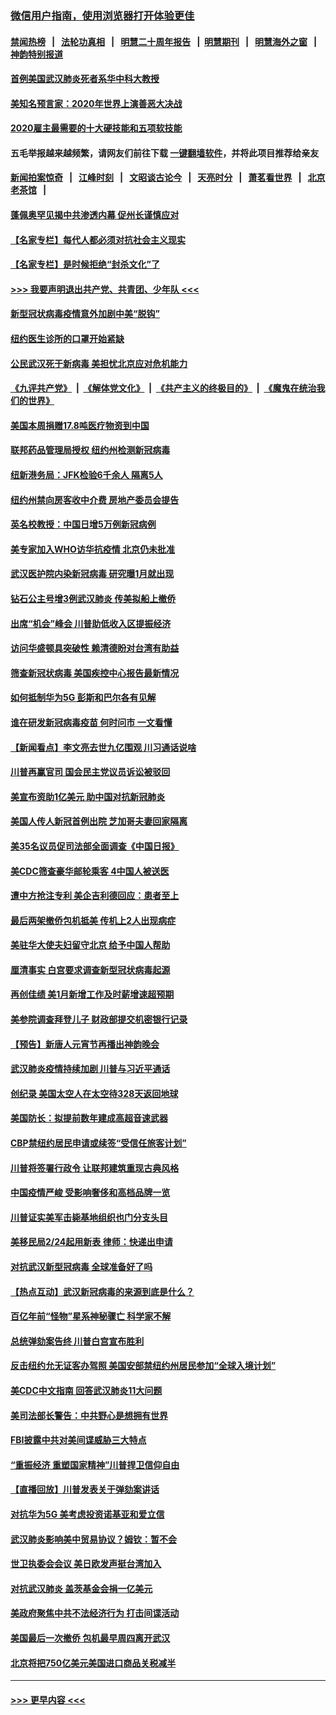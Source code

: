 ### [微信用户指南，使用浏览器打开体验更佳](https://github.com/gfw-breaker/banned-news1/blob/master/indexes/wechat-guide.md?t=0)
#### [禁闻热榜](热点新闻.md?t=0)  &nbsp;&nbsp;|&nbsp;&nbsp; [法轮功真相](https://github.com/gfw-breaker/truth/blob/master/README.md?t=0) &nbsp;&nbsp;|&nbsp;&nbsp; [明慧二十周年报告](https://github.com/gfw-breaker/mh-reports/blob/master/README.md?t=0) &nbsp;&nbsp;|&nbsp;&nbsp;[明慧期刊](https://github.com/gfw-breaker/mh-qikan) &nbsp;&nbsp;|&nbsp;&nbsp; [明慧海外之窗](https://github.com/gfw-breaker/mh-news/blob/master/README.md?t=0) &nbsp;&nbsp;|&nbsp;&nbsp; [神韵特别报道](https://github.com/gfw-breaker/mh-news/blob/master/shenyun.md?t=0)
#### [首例美国武汉肺炎死者系华中科大教授](../pages/nsc412/n11855500.md?t=02092302) 
#### [美知名预言家：2020年世界上演善恶大决战](../pages/nsc412/n11855418.md?t=02092302) 
#### [2020雇主最需要的十大硬技能和五项软技能](../pages/nsc412/n11850953.md?t=02092302) 
#### 五毛举报越来越频繁，请网友们前往下载 [一键翻墙软件](https://github.com/gfw-breaker/ssr-accounts)，并将此项目推荐给亲友
#### [新闻拍案惊奇](https://github.com/gfw-breaker/banned-news1/blob/master/pages/link4.md) &nbsp;&nbsp;|&nbsp;&nbsp; [江峰时刻](https://github.com/gfw-breaker/banned-news1/blob/master/pages/link4.md) &nbsp;&nbsp;|&nbsp;&nbsp; [文昭谈古论今](https://github.com/gfw-breaker/banned-news1/blob/master/pages/link4.md) &nbsp;&nbsp;|&nbsp;&nbsp; [天亮时分](https://github.com/gfw-breaker/banned-news1/blob/master/pages/link4.md) &nbsp;&nbsp;|&nbsp;&nbsp; [萧茗看世界](https://github.com/gfw-breaker/banned-news1/blob/master/pages/link4.md) &nbsp;&nbsp;|&nbsp;&nbsp; [北京老茶馆](https://github.com/gfw-breaker/banned-news1/blob/master/pages/link4.md) &nbsp;&nbsp;|&nbsp;&nbsp; 
#### [蓬佩奥罕见揭中共渗透内幕 促州长谨慎应对](../pages/nsc412/n11854685.md?t=02092302) 
#### [【名家专栏】每代人都必须对抗社会主义现实](../pages/nsc412/n11831412.md?t=02092302) 
#### [【名家专栏】是时候拒绝“封杀文化”了](../pages/nsc412/n11814093.md?t=02092302) 
#### [>>> 我要声明退出共产党、共青团、少年队 <<<](https://github.com/begood0513/goodnews/blob/master/quit/letter.md) 
#### [新型冠状病毒疫情意外加剧中美“脱钩”](../pages/nsc412/n11854475.md?t=02092302) 
#### [纽约医生诊所的口罩开始紧缺](../pages/nsc412/n11853364.md?t=02092302) 
#### [公民武汉死于新病毒 美担忧北京应对危机能力](../pages/nsc412/n11854331.md?t=02092302) 
#### [《九评共产党》](https://github.com/begood0513/9ping.md/blob/master/README.md) &nbsp;|&nbsp; [《解体党文化》](../../../../jtdwh.md/blob/master/README.md)  &nbsp;|&nbsp; [《共产主义的终极目的》](../../../../gczydzjmd.md/blob/master/README.md) &nbsp;|&nbsp; [《魔鬼在统治我们的世界》](../../../../mgztzwmdsj.md/blob/master/README.md) 
#### [美国本周捐赠17.8吨医疗物资到中国](../pages/nsc412/n11854269.md?t=02092302) 
#### [联邦药品管理局授权  纽约州检测新冠病毒](../pages/nsc412/n11853371.md?t=02092302) 
#### [纽新港务局：JFK检验6千余人  隔离5人](../pages/nsc412/n11853366.md?t=02092302) 
#### [纽约州禁向房客收中介费  房地产委员会提告](../pages/nsc412/n11853360.md?t=02092302) 
#### [英名校教授：中国日增5万例新冠病例](../pages/nsc412/n11854174.md?t=02092302) 
#### [美专家加入WHO访华抗疫情 北京仍未批准](../pages/nsc412/n11854043.md?t=02092302) 
#### [武汉医护院内染新冠病毒 研究曝1月就出现](../pages/nsc412/n11852928.md?t=02092302) 
#### [钻石公主号增3例武汉肺炎 传美拟船上撤侨](../pages/nsc412/n11853240.md?t=02092302) 
#### [出席“机会”峰会 川普助低收入区提振经济](../pages/nsc412/n11853232.md?t=02092302) 
#### [访问华盛顿具突破性 赖清德盼对台湾有助益](../pages/nsc412/n11853129.md?t=02092302) 
#### [筛查新冠状病毒 美国疾控中心报告最新情况](../pages/nsc412/n11853070.md?t=02092302) 
#### [如何抵制华为5G 彭斯和巴尔各有见解](../pages/nsc412/n11852535.md?t=02092302) 
#### [谁在研发新冠病毒疫苗 何时问市 一文看懂](../pages/nsc412/n11852840.md?t=02092302) 
#### [【新闻看点】李文亮去世九亿围观 川习通话说啥](../pages/nsc412/n11852360.md?t=02092302) 
#### [川普再赢官司 国会民主党议员诉讼被驳回](../pages/nsc412/n11852287.md?t=02092302) 
#### [美宣布资助1亿美元 助中国对抗新冠肺炎](../pages/nsc412/n11852531.md?t=02092302) 
#### [美国人传人新冠首例出院 芝加哥夫妻回家隔离](../pages/nsc412/n11852452.md?t=02092302) 
#### [美35名议员促司法部全面调查《中国日报》](../pages/nsc412/n11852435.md?t=02092302) 
#### [美CDC筛查豪华邮轮乘客 4中国人被送医](../pages/nsc412/n11852085.md?t=02092302) 
#### [遭中方抢注专利 美企吉利德回应：患者至上](../pages/nsc412/n11852037.md?t=02092302) 
#### [最后两架撤侨包机抵美 传机上2人出现病症](../pages/nsc412/n11852173.md?t=02092302) 
#### [美驻华大使夫妇留守北京 给予中国人帮助](../pages/nsc412/n11852165.md?t=02092302) 
#### [厘清事实 白宫要求调查新型冠状病毒起源](../pages/nsc412/n11852106.md?t=02092302) 
#### [再创佳绩 美1月新增工作及时薪增速超预期](../pages/nsc412/n11852174.md?t=02092302) 
#### [美参院调查拜登儿子 财政部提交机密银行记录](../pages/nsc412/n11851808.md?t=02092302) 
#### [【预告】新唐人元宵节再播出神韵晚会](../pages/nsc412/n11843192.md?t=02092302) 
#### [武汉肺炎疫情持续加剧 川普与习近平通话](../pages/nsc412/n11851613.md?t=02092302) 
#### [创纪录 美国太空人在太空待328天返回地球](../pages/nsc412/n11851266.md?t=02092302) 
#### [美国防长：拟提前数年建成高超音速武器](../pages/nsc412/n11850959.md?t=02092302) 
#### [CBP禁纽约居民申请或续签“受信任旅客计划”](../pages/nsc412/n11850857.md?t=02092302) 
#### [川普将签署行政令 让联邦建筑重现古典风格](../pages/nsc412/n11850654.md?t=02092302) 
#### [中国疫情严峻 受影响奢侈和高档品牌一览](../pages/nsc412/n11850319.md?t=02092302) 
#### [川普证实美军击毙基地组织也门分支头目](../pages/nsc412/n11850383.md?t=02092302) 
#### [美移民局2/24起用新表 律师：快递出申请](../pages/nsc412/n11848220.md?t=02092302) 
#### [对抗武汉新型冠病毒 全球准备好了吗](../pages/nsc412/n11850142.md?t=02092302) 
#### [【热点互动】武汉新冠病毒的来源到底是什么？](../pages/nsc412/n11849749.md?t=02092302) 
#### [百亿年前“怪物”星系神秘骤亡 科学家不解](../pages/nsc412/n11849863.md?t=02092302) 
#### [总统弹劾案告终 川普白宫宣布胜利](../pages/nsc412/n11849985.md?t=02092302) 
#### [反击纽约允无证客办驾照  美国安部禁纽约州居民参加“全球入境计划”](../pages/nsc412/n11849828.md?t=02092302) 
#### [美CDC中文指南 回答武汉肺炎11大问题](../pages/nsc412/n11849703.md?t=02092302) 
#### [美司法部长警告：中共野心是想拥有世界](../pages/nsc412/n11849769.md?t=02092302) 
#### [FBI披露中共对美间谍威胁三大特点](../pages/nsc412/n11849700.md?t=02092302) 
#### [“重振经济 重塑国家精神”川普捍卫信仰自由](../pages/nsc412/n11849641.md?t=02092302) 
#### [【直播回放】川普发表关于弹劾案讲话](../pages/nsc412/n11849472.md?t=02092302) 
#### [对抗华为5G 美考虑投资诺基亚和爱立信](../pages/nsc412/n11849510.md?t=02092302) 
#### [武汉肺炎影响美中贸易协议？姆钦：暂不会](../pages/nsc412/n11849497.md?t=02092302) 
#### [世卫执委会会议 美日欧发声挺台湾加入](../pages/nsc412/n11849433.md?t=02092302) 
#### [对抗武汉肺炎 盖茨基金会捐一亿美元](../pages/nsc412/n11848953.md?t=02092302) 
#### [美政府聚焦中共不法经济行为 打击间谍活动](../pages/nsc412/n11849322.md?t=02092302) 
#### [美国最后一次撤侨 包机最早周四离开武汉](../pages/nsc412/n11849395.md?t=02092302) 
#### [北京将把750亿美元美国进口商品关税减半](../pages/nsc412/n11848896.md?t=02092302) 

----
#### [ >>> 更早内容 <<< ](../indexes/nsc412-earlier.md)
